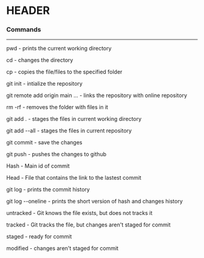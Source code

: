 # HEADER

### Commands

---

pwd - prints the current working directory

cd - changes the directory

cp - copies the file/files to the specified folder

git init - intialize the repository

git remote add origin main ... - links the repository with online repository

rm -rf - removes the folder with files in it

git add . - stages the files in current working directory

git add --all - stages the files in current repository

git commit - save the changes

git push - pushes the changes to github

Hash - Main id of commit

Head - File that contains the link to the lastest commit

git log - prints the commit history

git log --oneline - prints the short version of hash and changes history

untracked - Git knows the file exists, but does not tracks it

tracked - Git tracks the file, but changes aren't staged for commit

staged - ready for commit

modified - changes aren't staged for commit
